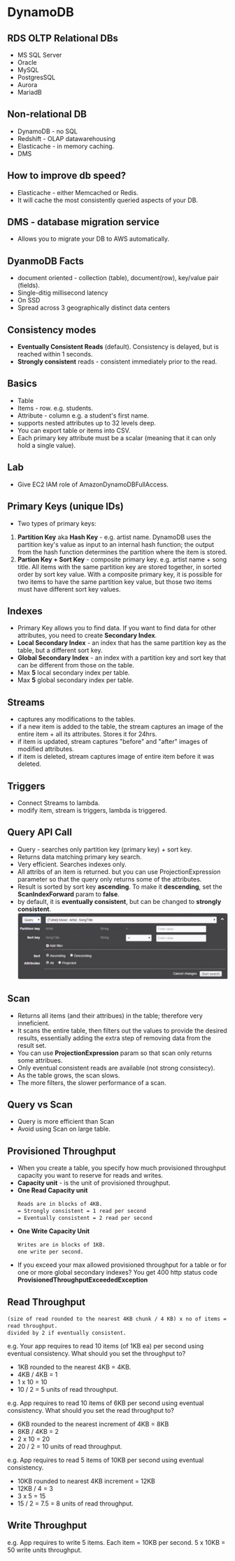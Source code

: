 # DynamoDB

## RDS OLTP Relational DBs
* MS SQL Server
* Oracle
* MySQL
* PostgresSQL
* Aurora
* MariadB

## Non-relational DB
* DynamoDB - no SQL
* Redshift - OLAP datawarehousing
* Elasticache - in memory caching.
* DMS

## How to improve db speed?
* Elasticache - either Memcached or Redis.
* It will cache the most consistently queried aspects of your DB.

## DMS - database migration service
* Allows you to migrate your DB to AWS automatically.

## DyanmoDB Facts
* document oriented - collection (table), document(row), key/value pair (fields).
* Single-ditig millisecond latency
* On SSD
* Spread across 3 geographically distinct data centers

## Consistency modes
* **Eventually Consistent Reads** (default). Consistency is delayed, but is reached within 1 seconds.
* **Strongly consistent** reads - consistent immediately prior to the read.

## Basics
* Table 
* Items - row. e.g. students.
* Attribute - column e.g. a student's first name. 
* supports nested attributes up to 32 levels deep.
* You can export table or items into CSV.
* Each primary key attribute must be a scalar (meaning that it can only hold a single value).

## Lab
* Give EC2 IAM role of AmazonDynamoDBFullAccess.

## Primary Keys (unique IDs)
* Two types of primary keys:
1. **Partition Key** aka **Hash Key** - e.g. artist name. DynamoDB uses the partition key's value as input to an internal hash function; the output from the hash function determines the partition where the item is stored.
2. **Partion Key + Sort Key** -  composite primary key. e.g. artist name + song title. All items with the same partition key are stored together, in sorted order by sort key value.
   With a composite primary key, it is possible for two items to have the same partition key value, but those two items must have different sort key values.

## Indexes
* Primary Key allows you to find data. If you want to find data for other attributes, you need to create **Secondary Index**.
* **Local Secondary Index** - an index that has the same partition key as the table, but a different sort key. 
* **Global Secondary Index** -  an index with a partition key and sort key that can be different from those on the table.
* Max **5** local secondary index per table.
* Max **5** global secondary index per table.

## Streams
* captures any modifications to the tables.
* if a new item is added to the table, the stream captures an image of the entire item + all its attributes. Stores it for 24hrs.
* if item is updated, stream captures "before" and "after" images of modified attributes.
* if item is deleted, stream captures image of entire item before it was deleted. 

## Triggers
* Connect Streams to lambda.
* modify item, stream is triggers, lambda is triggered.

## Query API Call
* Query - searches only partition key (primary key) + sort key.
* Returns data matching primary key search.
* Very efficient. Searches indexes only.
* All attribs of an item is returned. but you can use ProjectionExpression parameter so that the query only returns some of the attributes.
* Result is sorted by sort key **ascending**. To make it **descending**, set the **ScanIndexForward** param to **false**.
* by default, it is **eventually consistent**, but can be changed to **strongly consistent**.
![](./images/dynamodb_query.jpg)



## Scan 
* Returns all items (and their attribues) in the table; therefore very inneficient.
* It scans the entire table, then filters out the values to provide the desired results, essentially adding the extra step of removing data from the result set.
* You can use **ProjectionExpression** param so that scan only returns some attribues.
* Only eventual consistent reads are available (not strong consistecy).
* As the table grows, the scan slows.
* The more filters, the slower performance of a scan.

## Query vs Scan
 * Query is more efficient than Scan
 * Avoid using Scan on large table. 

## Provisioned Throughput
* When you create a table, you specify how much provisioned throughput capacity you want to reserve for reads and writes.
* **Capacity unit** - is the unit of provisioned throughput.
* **One Read Capacity unit** 
  ```
  Reads are in blocks of 4KB.
  = Strongly consistent = 1 read per second
  = Eventually consistent = 2 read per second
  ```
* **One Write Capacity Unit**  
    ```
    Writes are in blocks of 1KB.
    one write per second.
    ```
* If you exceed your max allowed provisioned throughput for a table or for one or more global secondary indexes? You get 400 http status code **ProvisionedThroughputExceededException**
## Read Throughput
```
(size of read rounded to the nearest 4KB chunk / 4 KB) x no of items = read throughput. 
divided by 2 if eventually consistent.
```    
e.g. Your app requires to read 10 items (of 1KB ea) per second using eventual consistency. What should you set the throughput to?
* 1KB rounded to the nearest 4KB = 4KB.
* 4KB / 4KB = 1 
* 1 x 10 = 10
* 10 / 2 = 5 units of read throughput.

e.g. App requires to read 10 items of 6KB per second using eventual consistency.
What should you set the read throughput to?
* 6KB rounded to the nearest increment of 4KB = 8KB
* 8KB / 4KB = 2
* 2 x 10 = 20
* 20 / 2 = 10 units of read throughput.

e.g. App requires to read 5 items of 10KB per second using eventual consistency.
* 10KB rounded to nearest 4KB increment = 12KB
* 12KB / 4 = 3
* 3 x 5 = 15
* 15 / 2 = 7.5 = 8 units of read throughput.

## Write Throughput
e.g. App requires to write 5 items. Each item = 10KB per second.
5 x 10KB = 50 write units throughput.
